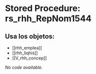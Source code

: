 # Stored Procedure: rs_rhh_RepNom1544

## Usa los objetos:
- [[rhh_emplea]]
- [[rhh_liqhis]]
- [[V_rhh_concep]]

*No code available.*
